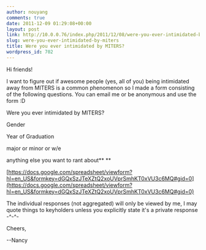 ```yaml
---
author: nouyang
comments: true
date: 2011-12-09 01:29:08+00:00
layout: post
link: http://10.0.0.76/index.php/2011/12/08/were-you-ever-intimidated-by-miters/
slug: were-you-ever-intimidated-by-miters
title: Were you ever intimidated by MITERS?
wordpress_id: 702
---
```


Hi friends!


I want to figure out if awesome people (yes, all of you) being intimidated away from MITERS is a common phenomenon so I made a form consisting of the following questions. You can email me or be anonymous and use the form :D




Were you ever intimidated by MITERS?







Gender




Year of Graduation




major or minor or w/e




anything else you want to rant about**
**


[https://docs.google.com/spreadsheet/viewform?hl=en_US&formkey=dGQxSzJTeXZtQ2xoUVprSmhKT0xVU3c6MQ#gid=0](https://docs.google.com/spreadsheet/viewform?hl=en_US&formkey=dGQxSzJTeXZtQ2xoUVprSmhKT0xVU3c6MQ#gid=0)










The individual responses (not aggregated) will only be viewed by me, I may quote things to keyholders unless you explicitly state it's a private response  -^-^-




Cheers,




--Nancy
